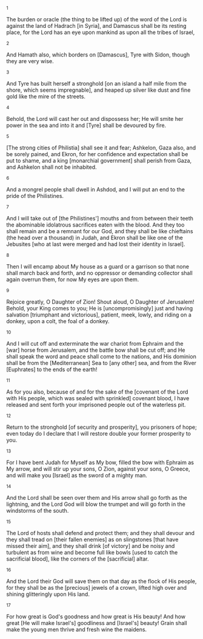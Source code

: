 <sup>1</sup> 

The burden or oracle (the thing to be lifted up) of the word of the Lord is against the land of Hadrach [in Syria], and Damascus shall be its resting place, for the Lord has an eye upon mankind as upon all the tribes of Israel, 

<sup>2</sup> 

And Hamath also, which borders on [Damascus], Tyre with Sidon, though they are very wise. 

<sup>3</sup> 

And Tyre has built herself a stronghold [on an island a half mile from the shore, which seems impregnable], and heaped up silver like dust and fine gold like the mire of the streets. 

<sup>4</sup> 

Behold, the Lord will cast her out and dispossess her; He will smite her power in the sea and into it and [Tyre] shall be devoured by fire. 

<sup>5</sup> 

[The strong cities of Philistia] shall see it and fear; Ashkelon, Gaza also, and be sorely pained, and Ekron, for her confidence and expectation shall be put to shame, and a king [monarchial government] shall perish from Gaza, and Ashkelon shall not be inhabited. 

<sup>6</sup> 

And a mongrel people shall dwell in Ashdod, and I will put an end to the pride of the Philistines. 

<sup>7</sup> 

And I will take out of [the Philistines'] mouths and from between their teeth the abominable idolatrous sacrifices eaten with the blood. And they too shall remain and be a remnant for our God, and they shall be like chieftains (the head over a thousand) in Judah, and Ekron shall be like one of the Jebusites [who at last were merged and had lost their identity in Israel]. 

<sup>8</sup> 

Then I will encamp about My house as a guard or a garrison so that none shall march back and forth, and no oppressor or demanding collector shall again overrun them, for now My eyes are upon them. 

<sup>9</sup> 

Rejoice greatly, O Daughter of Zion! Shout aloud, O Daughter of Jerusalem! Behold, your King comes to you; He is [uncompromisingly] just and having salvation [triumphant and victorious], patient, meek, lowly, and riding on a donkey, upon a colt, the foal of a donkey. 

<sup>10</sup> 

And I will cut off and exterminate the war chariot from Ephraim and the [war] horse from Jerusalem, and the battle bow shall be cut off; and He shall speak the word and peace shall come to the nations, and His dominion shall be from the [Mediterranean] Sea to [any other] sea, and from the River [Euphrates] to the ends of the earth! 

<sup>11</sup> 

As for you also, because of and for the sake of the [covenant of the Lord with His people, which was sealed with sprinkled] covenant blood, I have released and sent forth your imprisoned people out of the waterless pit. 

<sup>12</sup> 

Return to the stronghold [of security and prosperity], you prisoners of hope; even today do I declare that I will restore double your former prosperity to you. 

<sup>13</sup> 

For I have bent Judah for Myself as My bow, filled the bow with Ephraim as My arrow, and will stir up your sons, O Zion, against your sons, O Greece, and will make you [Israel] as the sword of a mighty man. 

<sup>14</sup> 

And the Lord shall be seen over them and His arrow shall go forth as the lightning, and the Lord God will blow the trumpet and will go forth in the windstorms of the south. 

<sup>15</sup> 

The Lord of hosts shall defend and protect them; and they shall devour and they shall tread on [their fallen enemies] as on slingstones [that have missed their aim], and they shall drink [of victory] and be noisy and turbulent as from wine and become full like bowls [used to catch the sacrificial blood], like the corners of the [sacrificial] altar. 

<sup>16</sup> 

And the Lord their God will save them on that day as the flock of His people, for they shall be as the [precious] jewels of a crown, lifted high over and shining glitteringly upon His land. 

<sup>17</sup> 

For how great is God's goodness and how great is His beauty! And how great [He will make Israel's] goodliness and [Israel's] beauty! Grain shall make the young men thrive and fresh wine the maidens.